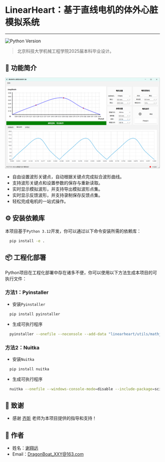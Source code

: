 # LinearHeart：基于直线电机的体外心脏模拟系统

---

![Python Version](https://img.shields.io/badge/python-3.12-blue)

> 北京科技大学机械工程学院2025届本科毕业设计。

## 🚀 功能简介
<img src="docs\UI.png" alt=""/>

- 自由设置波形关键点，自动根据关键点完成拟合波形曲线。
- 支持波形关键点和设置参数的保存与重新读取。
- 实时显示模拟波形，并支持导出模拟波形点集。
- 实时显示反馈波形，并支持录制保存反馈点集。
- 轻松完成电机的一站式操作。

## ⚙️ 安装依赖库
本项目基于`Python 3.12`开发，你可以通过以下命令安装所需的依赖库：
```bash
  pip install -e .
```

## 📦 工程化部署
Python项目在工程化部署中存在诸多不便，你可以使用以下方法生成本项目的可执行文件：
### 方法1：Pyinstaller
- 安装`Pyinstaller`
```bash
  pip install pyinstaller
```
- 生成可执行程序
```bash
  pyinstaller --onefile --noconsole --add-data "linearheart/utils/mathjax:linearheart/utils/mathjax" linearheart/core/main.py
```
### 方法2：Nuitka
- 安装`Nuitka`
```bash
  pip install nuitka
```
- 生成可执行程序
```bash
  nuitka --onefile --windows-console-mode=disable --include-package=scipy --enable-plugin=pyside6 --mingw64 --include-data-dir=linearheart/utils/mathjax=linearheart/utils/mathjax linearheart/core/main.py
```

## 🙌 致谢
- 感谢 [齐昕](https://me.ustb.edu.cn/shiziduiwu/jiaoshixinxi/2022-03-24/530.html) 老师为本项目提供的指导和支持！

## 🌟 作者
- 姓名：[谢翔远](https://github.com/Xiangyuan-Xie)
- Email：[DragonBoat_XXY@163.com](mailto:DragonBoat_XXY@163.com)